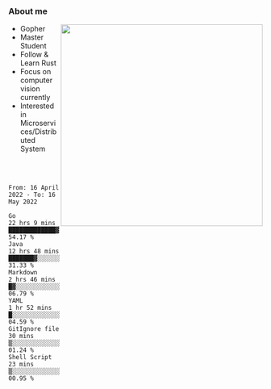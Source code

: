 ### About me

<img align="right" src="https://github-readme-stats-zhiwei-feng.vercel.app/api?username=zhiwei-Feng&show_icons=true&theme=algolia" width="400" />

- Gopher
- Master Student
- Follow & Learn Rust
- Focus on computer vision currently
- Interested in Microservices/Distributed System


<br>
<br>
  
<!--START_SECTION:waka-->

```text
From: 16 April 2022 - To: 16 May 2022

Go               22 hrs 9 mins   █████████████▓░░░░░░░░░░░   54.17 %
Java             12 hrs 48 mins  ███████▓░░░░░░░░░░░░░░░░░   31.33 %
Markdown         2 hrs 46 mins   █▓░░░░░░░░░░░░░░░░░░░░░░░   06.79 %
YAML             1 hr 52 mins    █░░░░░░░░░░░░░░░░░░░░░░░░   04.59 %
GitIgnore file   30 mins         ▒░░░░░░░░░░░░░░░░░░░░░░░░   01.24 %
Shell Script     23 mins         ▒░░░░░░░░░░░░░░░░░░░░░░░░   00.95 %
```

<!--END_SECTION:waka-->
</p>



<!--
[![github stats](https://github-readme-stats.vercel.app/api?username=zhiwei-Feng&theme=tokyonight&show_icons=true)](https://github.com/anuraghazra/github-readme-stats)
-->




<!--
**zhiwei-Feng/zhiwei-Feng** is a ✨ _special_ ✨ repository because its `README.md` (this file) appears on your GitHub profile.

Here are some ideas to get you started:

- 🔭 I’m currently working on ...
- 🌱 I’m currently learning ...
- 👯 I’m looking to collaborate on ...
- 🤔 I’m looking for help with ...
- 💬 Ask me about ...
- 📫 How to reach me: ...
- 😄 Pronouns: ...
- ⚡ Fun fact: ...
-->




